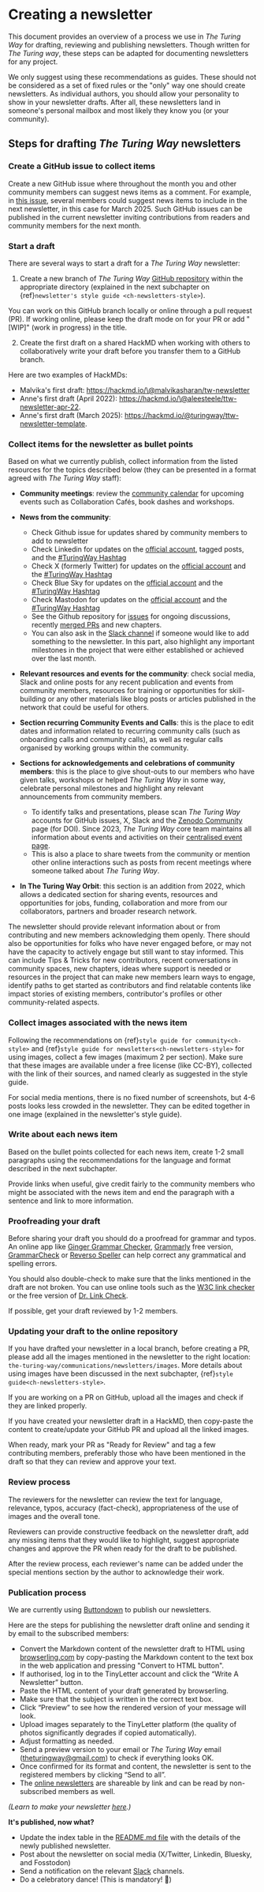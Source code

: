 # Creating a newsletter

This document provides an overview of a process we use in _The Turing Way_ for drafting, reviewing and publishing newsletters.
Though written for _The Turing way_, these steps can be adapted for documenting newsletters for any project.

We only suggest using these recommendations as guides.
These should not be considered as a set of fixed rules or the "only" way one should create newsletters.
As individual authors, you should allow your personality to show in your newsletter drafts.
After all, these newsletters land in someone's personal mailbox and most likely they know you (or your community).

## Steps for drafting _The Turing Way_ newsletters

### Create a GitHub issue to collect items

Create a new GitHub issue where throughout the month you and other community members can suggest news items as a comment.
For example, in [this issue](https://github.com/the-turing-way/newsletter/issues/29), several members could suggest news items to include in the next newsletter, in this case for March 2025.
Such GitHub issues can be published in the current newsletter inviting contributions from readers and community members for the next month.

### Start a draft

There are several ways to start a draft for a _The Turing Way_ newsletter:

1. Create a new branch of _The Turing Way_ [GitHub repository](https://github.com/the-turing-way/the-turing-way/) within the appropriate directory (explained in the next subchapter on {ref}`newsletter's style guide <ch-newsletters-style>`).

You can work on this GitHub branch locally or online through a pull request (PR).
If working online, please keep the draft mode on for your PR or add "[WIP]" (work in progress) in the title.

2. Create the first draft on a shared HackMD when working with others to collaboratively write your draft before you transfer them to a GitHub branch.

Here are two examples of HackMDs:
- Malvika's first draft: https://hackmd.io/\@malvikasharan/tw-newsletter
- Anne's first draft (April 2022): https://hackmd.io/\@aleesteele/ttw-newsletter-apr-22.
- Anne's first draft (March 2025): https://hackmd.io/@turingway/ttw-newsletter-template.

### Collect items for the newsletter as bullet points

Based on what we currently publish, collect information from the listed resources for the topics described below (they can be presented in a format agreed with *The Turing Way* staff):

* **Community meetings**: review the [community calendar](https://calendar.google.com/calendar/embed?src=theturingway%40gmail.com&ctz=Europe%2FLondon) for upcoming events such as Collaboration Cafés, book dashes and workshops.

* **News from the community**:
  - Check Github issue for updates shared by community members to add to newsletter
  - Check Linkedin for updates on the [official account](https://www.linkedin.com/company/the-turing-way/), tagged posts, and the [#TuringWay Hashtag](https://www.linkedin.com/feed/hashtag/?keywords=TuringWay)
  - Check X (formerly Twitter) for updates on the [official account](https://twitter.com/turingway) and the [#TuringWay Hashtag](https://twitter.com/hashtag/TuringWay?src=hashtag_click)
  - Check Blue Sky for updates on the [official account]() and the [#TuringWay Hashtag](https://fosstodon.org/tags/turingway)
  - Check Mastodon for updates on the [official account](https://fosstodon.org/\@turingway) and the [#TuringWay Hashtag](https://fosstodon.org/tags/turingway)
  - See the Github repository for [issues](https://github.com/the-turing-way/the-turing-way/issues) for ongoing discussions, recently [merged PRs](https://github.com/the-turing-way/the-turing-way/pulls?q=is%3Apr+is%3Aclosed+sort%3Aupdated-desc) and new chapters.
  - You can also ask in the [Slack channel](https://theturingway.slack.com) if someone would like to add something to the newsletter.
In this part, also highlight any important milestones in the project that were either established or achieved over the last month.

* **Relevant resources and events for the community**: check social media, Slack and online posts for any recent publication and events from community members, resources for training or opportunities for skill-building or any other materials like blog posts or articles published in the network that could be useful for others.

* **Section recurring Community Events and Calls**: this is the place to edit dates and information related to recurring community calls (such as onboarding calls and community calls), as well as regular calls organised by working groups within the community.
 
* **Sections for acknowledgements and celebrations of community members**: this is the place to give shout-outs to our members who have given talks, workshops or helped *The Turing Way* in some way, celebrate personal milestones and highlight any relevant announcements from community members. 
  * To identify talks and presentations, please scan *The Turing Way* accounts for GitHub issues, X, Slack and the [Zenodo Community](https://zenodo.org/communities/the-turing-way) page (for DOI).
Since 2023, *The Turing Way* core team maintains all information about events and activities on their [centralised event page](https://docs.google.com/spreadsheets/d/1C-VZvmFL4PnSBsv_G9ZD3dwjIYLno3NyL7oHvbplnWs/edit#gid=577525947).
  * This is also a place to share tweets from the community or mention other online interactions such as posts from recent meetings where someone talked about _The Turing Way_.

* **In The Turing Way Orbit**: this section is an addition from 2022, which allows a dedicated section for sharing events, resources and opportunities for jobs, funding, collaboration and more from our collaborators, partners and broader research network.

The newsletter should provide relevant information about or from contributing and new members acknowledging them openly.
There should also be opportunities for folks who have never engaged before, or may not have the capacity to actively engage but still want to stay informed.
This can include Tips & Tricks for new contributors, recent conversations in community spaces, new chapters, ideas where support is needed or resources in the project that can make new members learn ways to engage, identify paths to get started as contributors and find relatable contents like impact stories of existing members, contributor's profiles or other community-related aspects.

### Collect images associated with the news item

Following the recommendations on {ref}`style guide for community<ch-style>` and {ref}`style guide for newsletters<ch-newsletters-style>` for using images, collect a few images (maximum 2 per section).
Make sure that these images are available under a free license (like CC-BY), collected with the link of their sources, and named clearly as suggested in the style guide.

For social media mentions, there is no fixed number of screenshots, but 4-6 posts looks less crowded in the newsletter.
They can be edited together in one image (explained in the newsletter's style guide).

### Write about each news item

Based on the bullet points collected for each news item, create 1-2 small paragraphs using the recommendations for the language and format described in the next subchapter.

Provide links when useful, give credit fairly to the community members who might be associated with the news item and end the paragraph with a sentence and link to more information.

### Proofreading your draft

Before sharing your draft you should do a proofread for grammar and typos.
An online app like [Ginger Grammar Checker](https://www.gingersoftware.com/grammarcheck), [Grammarly](https://app.grammarly.com) free version, [GrammarCheck](https://www.grammarcheck.net/editor/) or [Reverso Speller](https://www.reverso.net/spell-checker/english-spelling-grammar/) can help correct any grammatical and spelling errors.

You should also double-check to make sure that the links mentioned in the draft are not broken.
You can use online tools such as the [W3C link checker](https://validator.w3.org/checklink) or the free version of [Dr. Link Check](https://www.drlinkcheck.com/).

If possible, get your draft reviewed by 1-2 members.

### Updating your draft to the online repository

If you have drafted your newsletter in a local branch, before creating a PR, please add all the images mentioned in the newsletter to the right location: `the-turing-way/communications/newsletters/images`.
More details about using images have been discussed in the next subchapter, {ref}`style guide<ch-newsletters-style>`.

If you are working on a PR on GitHub, upload all the images and check if they are linked properly.

If you have created your newsletter draft in a HackMD, then copy-paste the content to create/update your GitHub PR and upload all the linked images.

When ready, mark your PR as "Ready for Review" and tag a few contributing members, preferably those who have been mentioned in the draft so that they can review and approve your text.

### Review process

The reviewers for the newsletter can review the text for language, relevance, typos, accuracy (fact-check), appropriateness of the use of images and the overall tone.

Reviewers can provide constructive feedback on the newsletter draft, add any missing items that they would like to highlight, suggest appropriate changes and approve the PR when ready for the draft to be published.

After the review process, each reviewer's name can be added under the special mentions section by the author to acknowledge their work.

### Publication process

We are currently using [Buttondown](https://buttondown.email/) to publish our newsletters.

Here are the steps for publishing the newsletter draft online and sending it by email to the subscribed members:

- Convert the Markdown content of the newsletter draft to HTML using [browserling.com](https://www.browserling.com/tools/markdown-to-html) by copy-pasting the Markdown content to the text box in the web application and pressing "Convert to HTML button".
- If authorised, log in to the TinyLetter account and click the “Write A Newsletter” button.
- Paste the HTML content of your draft generated by browserling.
- Make sure that the subject is written in the correct text box.
- Click “Preview” to see how the rendered version of your message will look.
- Upload images separately to the TinyLetter platform (the quality of photos significantly degrades if copied automatically).
- Adjust formatting as needed.
- Send a preview version to your email or _The Turing Way_ email (theturingway@gmail.com) to check if everything looks OK.
- Once confirmed for its format and content, the newsletter is sent to the registered members by clicking “Send to all”.
- The [online newsletters](https://buttondown.email/turingway/) are shareable by link and can be read by non-subscribed members as well.

*(Learn to make your newsletter [here](https://www.sitepoint.com/how-start-a-newsletter-in-minutes-with-tinyletter/).)*

 **It's published, now what?**

- Update the index table in the [README.md file](https://github.com/the-turing-way/the-turing-way/blob/main/communications/newsletters/README.md) with the details of the newly published newsletter.
- Post about the newsletter on social media (X/Twitter, Linkedin, Bluesky, and Fosstodon)
- Send a notification on the relevant [Slack](https://theturingway.slack.com) channels.
- Do a celebratory dance! (This is mandatory! 💃)
